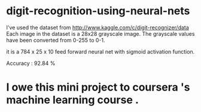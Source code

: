 digit-recognition-using-neural-nets
===================================

I've used the dataset from http://www.kaggle.com/c/digit-recognizer/data
Each image in the dataset is a 28x28 grayscale image. The grayscale values have been converted from 0-255 to 0-1.

it is a 784 x 25 x 10 feed forward neural net with sigmoid activation function.

Accuracy : 92.84 %

I owe this mini project to coursera 's machine learning course .
======================================================================

